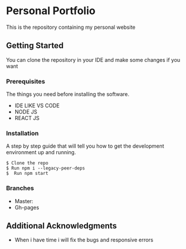 # Personal Portfolio

This is the repository containing my personal website

## Getting Started

You can clone the repository in your IDE and make some changes if you want

### Prerequisites

The things you need before installing the software.

* IDE LIKE VS CODE 
* NODE JS
* REACT JS

### Installation

A step by step guide that will tell you how to get the development environment up and running.

```
$ Clone the repo
$ Run npm i --legacy-peer-deps
$  Run npm start
```

### Branches

* Master:
* Gh-pages

## Additional Acknowledgments

* When i have time i will fix the bugs and responsive errors
